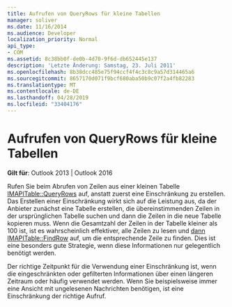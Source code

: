 ```yaml
---
title: Aufrufen von QueryRows für kleine Tabellen
manager: soliver
ms.date: 11/16/2014
ms.audience: Developer
localization_priority: Normal
api_type:
- COM
ms.assetid: 8c38bb0f-de0b-4d70-9f6d-db652445e137
description: 'Letzte Änderung: Samstag, 23. Juli 2011'
ms.openlocfilehash: 8b38dcc485e75f94ccf4f4c3c8c9a57d314465a6
ms.sourcegitcommit: 8657170d071f9bcf680aba50b9c07f2a4fb82283
ms.translationtype: MT
ms.contentlocale: de-DE
ms.lasthandoff: 04/28/2019
ms.locfileid: "33404176"
---
```

# <a name="calling-queryrows-for-small-tables"></a>Aufrufen von QueryRows für kleine Tabellen

  
  
**Gilt für**: Outlook 2013 | Outlook 2016 
  
Rufen Sie beim Abrufen von Zeilen aus einer kleinen Tabelle [IMAPITable::QueryRows](imapitable-queryrows.md) auf, anstatt zuerst eine Einschränkung zu erstellen. Das Erstellen einer Einschränkung wirkt sich auf die Leistung aus, da der Anbieter zunächst eine Tabelle erstellen, die übereinstimmenden Zeilen in der ursprünglichen Tabelle suchen und dann die Zeilen in die neue Tabelle kopieren muss. Wenn die Gesamtzahl der Zeilen in der Tabelle kleiner als 100 ist, ist es wahrscheinlich effektiver, alle Zeilen zu lesen und [dann IMAPITable::FindRow](imapitable-findrow.md) auf, um die entsprechende Zeile zu finden. Dies ist eine besonders gute Strategie, wenn diese Informationen nur gelegentlich benötigt werden. 
  
Der richtige Zeitpunkt für die Verwendung einer Einschränkung ist, wenn die eingeschränkten oder gefilterten Informationen über einen längeren Zeitraum oder häufig verwendet werden. Wenn Sie beispielsweise immer eine Ansicht mit ungelesenen Nachrichten benötigen, ist eine Einschränkung der richtige Aufruf.
  

